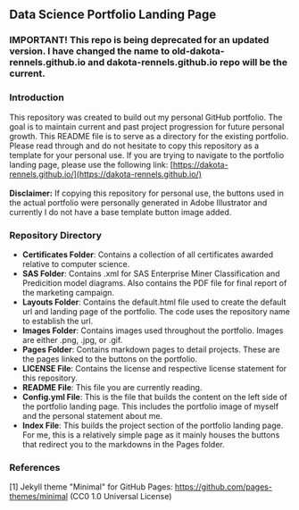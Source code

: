## Data Science Portfolio Landing Page

### **IMPORTANT!** This repo is being deprecated for an updated version. I have changed the name to old-dakota-rennels.github.io and dakota-rennels.github.io repo will be the current.

### Introduction

This repository was created to build out my personal GitHub portfolio. The goal is to maintain current and past project progression for future personal growth. This README file is to serve as a directory for the existing portfolio. Please read through and do not hesitate to copy this repository as a template for your personal use. If you are trying to navigate to the portfolio landing page, please use the following link: [https://dakota-rennels.github.io/](https://dakota-rennels.github.io/) <br><br> **Disclaimer:** If copying this repository for personal use, the buttons used in the actual portfolio were personally generated in Adobe Illustrator and currently I do not have a base template button image added.

### Repository Directory

- **Certificates Folder**: Contains a collection of all certificates awarded relative to computer science.
- **SAS Folder**: Contains .xml for SAS Enterprise Miner Classification and Predicition model diagrams. Also contains the PDF file for final report of the marketing campaign.
- **Layouts Folder**: Contains the default.html file used to create the default url and landing page of the portfolio. The code uses the repository name to establish the url.
- **Images Folder**: Contains images used throughout the portfolio. Images are either .png, .jpg, or .gif.
- **Pages Folder**: Contains markdown pages to detail projects. These are the pages linked to the buttons on the portfolio.
- **LICENSE File**: Contains the license and respective license statement for this repository.
- **README File**: This file you are currently reading.
- **Config.yml File**: This is the file that builds the content on the left side of the portfolio landing page. This includes the portfolio image of myself and the personal statement about me. 
- **Index File**: This builds the project section of the portfolio landing page. For me, this is a relatively simple page as it mainly houses the buttons that redirect you to the markdowns in the Pages folder. 

### References

[1] Jekyll theme "Minimal" for GitHub Pages: https://github.com/pages-themes/minimal (CC0 1.0 Universal License)
